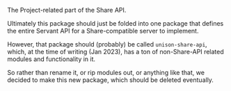 The Project-related part of the Share API.

Ultimately this package should just be folded into one package that defines the entire Servant API for a
Share-compatible server to implement.

However, that package should (probably) be called `unison-share-api`, which, at the time of writing (Jan 2023),
has a ton of non-Share-API related modules and functionality in it.

So rather than rename it, or rip modules out, or anything like that, we decided to make this new package, which should
be deleted eventually.
